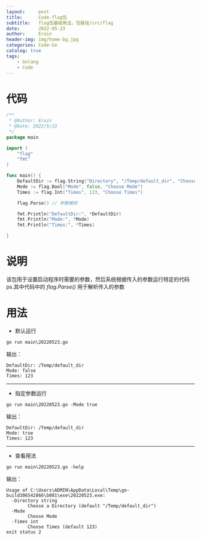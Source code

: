 ```yaml
---
layout:     post
title:      Code-flag包
subtitle:   flag包基础用法，包路径/src/flag
date:       2022-05-23
author:     Erain
header-img: img/home-bg.jpg
categories: Code-Go
catalog: true
tags:
    - Golang
    - Code
---
```

# 代码
```go
/**
 * @Author: Erain
 * @Date: 2022/5/23
 */
package main

import (
	"flag"
	"fmt"
)

func main() {
	DefaultDir := flag.String("Directory", "/Temp/default_dir", "Choose a Directory")
	Mode := flag.Bool("Mode", false, "Choose Mode")
	Times := flag.Int("Times", 123, "Choose Times")

	flag.Parse() // 参数解析

	fmt.Println("DefaultDir:", *DefaultDir)
	fmt.Println("Mode:", *Mode)
	fmt.Println("Times:", *Times)

}
```

# 说明
该包用于设置启动程序时需要的参数，然后系统根据传入的参数运行特定的代码
ps.其中代码中的 *flag.Parse()* 用于解析传入的参数

# 用法
- 默认运行		
```
go run main\20220523.go
```
输出：
```
DefaultDir: /Temp/default_dir		
Mode: false	
Times: 123
```
---

- 指定参数运行
```
go run main\20220523.go -Mode true
```
输出：
```
DefaultDir: /Temp/default_dir
Mode: true
Times: 123
```
---
- 查看用法	
```
go run main\20220523.go -help
```
输出：
```
Usage of C:\Users\ADMIN\AppData\Local\Temp\go-build306542866\b001\exe\20220523.exe:
  -Directory string
        Choose a Directory (default "/Temp/default_dir")
  -Mode
        Choose Mode
  -Times int
        Choose Times (default 123)
exit status 2
```
